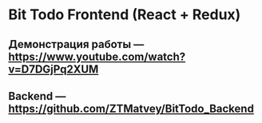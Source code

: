 # Bit Todo Frontend (React + Redux)

## Демонстрация работы — https://www.youtube.com/watch?v=D7DGjPq2XUM
## Backend — https://github.com/ZTMatvey/BitTodo_Backend

